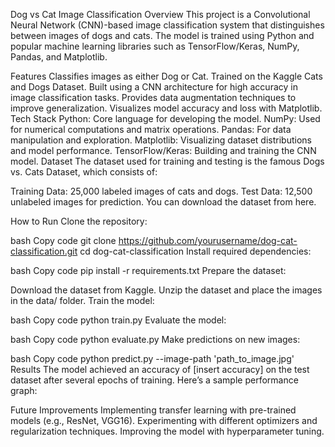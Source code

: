 
Dog vs Cat Image Classification
Overview
This project is a Convolutional Neural Network (CNN)-based image classification system that distinguishes between images of dogs and cats. The model is trained using Python and popular machine learning libraries such as TensorFlow/Keras, NumPy, Pandas, and Matplotlib.

Features
Classifies images as either Dog or Cat.
Trained on the Kaggle Cats and Dogs Dataset.
Built using a CNN architecture for high accuracy in image classification tasks.
Provides data augmentation techniques to improve generalization.
Visualizes model accuracy and loss with Matplotlib.
Tech Stack
Python: Core language for developing the model.
NumPy: Used for numerical computations and matrix operations.
Pandas: For data manipulation and exploration.
Matplotlib: Visualizing dataset distributions and model performance.
TensorFlow/Keras: Building and training the CNN model.
Dataset
The dataset used for training and testing is the famous Dogs vs. Cats Dataset, which consists of:

Training Data: 25,000 labeled images of cats and dogs.
Test Data: 12,500 unlabeled images for prediction.
You can download the dataset from here.

How to Run
Clone the repository:

bash
Copy code
git clone https://github.com/yourusername/dog-cat-classification.git
cd dog-cat-classification
Install required dependencies:

bash
Copy code
pip install -r requirements.txt
Prepare the dataset:

Download the dataset from Kaggle.
Unzip the dataset and place the images in the data/ folder.
Train the model:

bash
Copy code
python train.py
Evaluate the model:

bash
Copy code
python evaluate.py
Make predictions on new images:

bash
Copy code
python predict.py --image-path 'path_to_image.jpg'
Results
The model achieved an accuracy of [insert accuracy] on the test dataset after several epochs of training. Here’s a sample performance graph:


Future Improvements
Implementing transfer learning with pre-trained models (e.g., ResNet, VGG16).
Experimenting with different optimizers and regularization techniques.
Improving the model with hyperparameter tuning.
